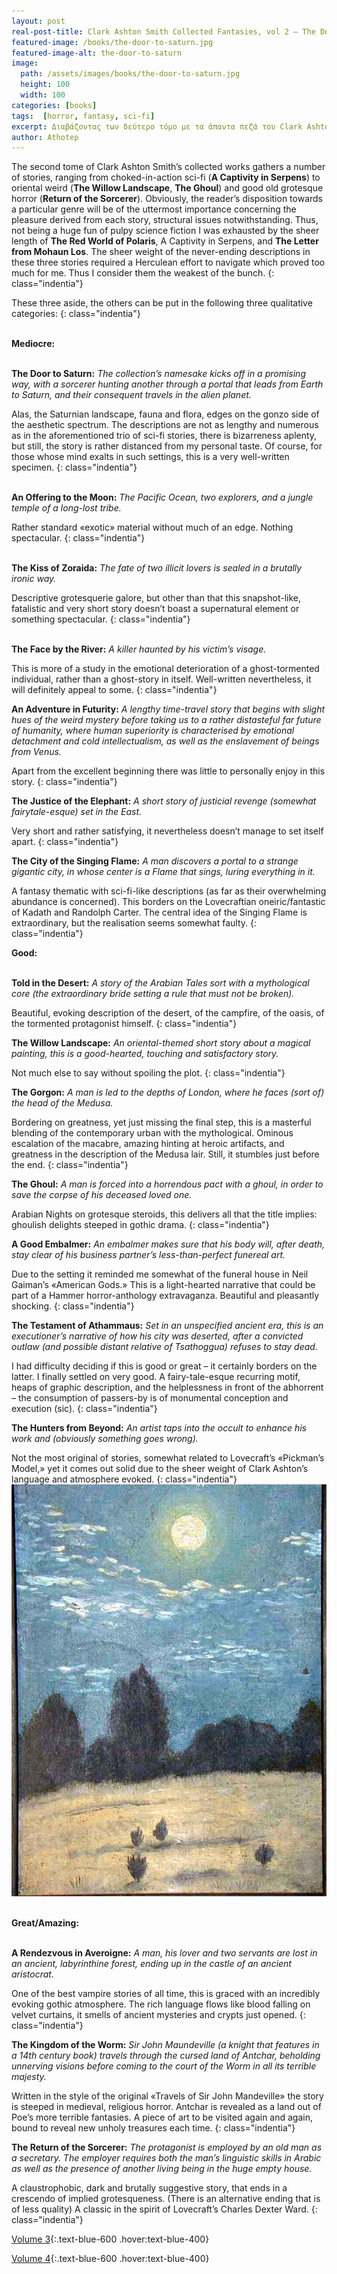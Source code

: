 ```yaml
---
layout: post
real-post-title: Clark Ashton Smith Collected Fantasies, vol 2 – The Door to Saturn
featured-image: /books/the-door-to-saturn.jpg
featured-image-alt: the-door-to-saturn
image:
  path: /assets/images/books/the-door-to-saturn.jpg
  height: 100
  width: 100
categories: [books]
tags:  [horror, fantasy, sci-fi]
excerpt: Διαβάζοντας των δεύτερο τόμο με τα άπαντα πεζά του Clark Ashton Smith
author: Athotep
---
```


The second tome of Clark Ashton Smith’s collected works gathers a number of stories, ranging from choked-in-action sci-fi (**A Captivity in Serpens**) to oriental weird (**The Willow Landscape**, **The Ghoul**) and good old grotesque horror (**Return of the Sorcerer**). Obviously, the reader’s disposition towards a particular genre will be of the uttermost importance concerning the pleasure derived from each story, structural issues notwithstanding. Thus, not being a huge fun of pulpy science fiction I was exhausted by the sheer length of **The Red World of Polaris**, A Captivity in Serpens, and **The Letter from Mohaun Los**. The sheer weight of the never-ending descriptions in these three stories required a Herculean effort to navigate which proved too much for me. Thus I consider them the weakest of the bunch.
{: class="indentia"}

These three aside, the others can be put in the following three qualitative categories:
{: class="indentia"}  
<br>

**Mediocre:**  
<br>

**The Door to Saturn:** *The collection’s namesake kicks off in a promising way, with a sorcerer hunting another through a portal that leads from Earth to Saturn, and their consequent travels in the alien planet.*

Alas, the Saturnian landscape, fauna and flora, edges on the gonzo side of the aesthetic spectrum. The descriptions are not as lengthy and numerous as in the aforementioned trio of sci-fi stories, there is bizarreness aplenty, but still, the story is rather distanced from my personal taste. Of course, for those whose mind exalts in such settings, this is a very well-written specimen.
{: class="indentia"}  
<br>

**An Offering to the Moon:** *The Pacific Ocean, two explorers, and a jungle temple of a long-lost tribe.*

Rather standard «exotic» material without much of an edge. Nothing spectacular.
{: class="indentia"}   
<br>

**The Kiss of Zoraida:** *The fate of two illicit lovers is sealed in a brutally ironic way.*

Descriptive grotesquerie galore, but other than that this snapshot-like, fatalistic and very short story doesn’t boast a supernatural element or something spectacular.
{: class="indentia"}  
<br>

**The Face by the River:** *A killer haunted by his victim’s visage.*

This is more of a study in the emotional deterioration of a ghost-tormented individual, rather than a ghost-story in itself. Well-written nevertheless, it will definitely appeal to some.
{: class="indentia"} 
<br>

**An Adventure in Futurity:** *A lengthy time-travel story that begins with slight hues of the weird mystery before taking us to a rather distasteful far future of humanity, where human superiority is characterised by emotional detachment and cold intellectualism, as well as the enslavement of beings from Venus.*

Apart from the excellent beginning there was little to personally enjoy in this story.
{: class="indentia"} 
<br>

**The Justice of the Elephant:** *A short story of justicial revenge (somewhat fairytale-esque) set in the East.*

Very short and rather satisfying, it nevertheless doesn’t manage to set itself apart.
{: class="indentia"} 
<br>

**The City of the Singing Flame:** *A man discovers a portal to a strange gigantic city, in whose center is a Flame that sings, luring everything in it.*

A fantasy thematic with sci-fi-like descriptions (as far as their overwhelming abundance is concerned). This borders on the Lovecraftian oneiric/fantastic of Kadath and Randolph Carter. The central idea of the Singing Flame is extraordinary, but the realisation seems somewhat faulty.
{: class="indentia"} 
<br>

**Good:**  
<br>

**Told in the Desert:** *A story of the Arabian Tales sort with a mythological core (the extraordinary bride setting a rule that must not be broken).*

Beautiful, evoking description of the desert, of the campfire, of the oasis, of the tormented protagonist himself.
{: class="indentia"} 
<br>

**The Willow Landscape:** *An oriental-themed short story about a magical painting, this is a good-hearted, touching and satisfactory story.*

Not much else to say without spoiling the plot.
{: class="indentia"} 
<br>

**The Gorgon:** *A man is led to the depths of London, where he faces (sort of) the head of the Medusa.*

Bordering on greatness, yet just missing the final step, this is a masterful blending of the contemporary urban with the mythological. Ominous escalation of the macabre, amazing hinting at heroic artifacts, and greatness in the description of the Medusa lair. Still, it stumbles just before the end.
{: class="indentia"} 
<br>

**The Ghoul:** *A man is forced into a horrendous pact with a ghoul, in order to save the corpse of his deceased loved one.*

Arabian Nights on grotesque steroids, this delivers all that the title implies: ghoulish delights steeped in gothic drama.
{: class="indentia"} 
<br>

**A Good Embalmer:** *An embalmer makes sure that his body will, after death, stay clear of his business partner’s less-than-perfect funereal art.*

Due to the setting it reminded me somewhat of the funeral house in Neil Gaiman’s «American Gods.» This is a light-hearted narrative that could be part of a Hammer horror-anthology extravaganza. Beautiful and pleasantly shocking.
{: class="indentia"} 
<br>

**The Testament of Athammaus:** *Set in an unspecified ancient era, this is an executioner’s narrative of how his city was deserted, after a convicted outlaw (and possible distant relative of Tsathoggua) refuses to stay dead.*

I had difficulty deciding if this is good or great – it certainly borders on the latter. I finally settled on very good. A fairy-tale-esque recurring motif, heaps of graphic description, and the helplessness in front of the abhorrent – the consumption of passers-by is of monumental conception and execution (sic).
{: class="indentia"} 
<br>

**The Hunters from Beyond:** *An artist taps into the occult to enhance his work and (obviously something goes wrong).*

Not the most original of stories, somewhat related to Lovecraft’s «Pickman’s Model,» yet it comes out solid due to the sheer weight of Clark Ashton’s language and atmosphere evoked.
{: class="indentia"} 
<br>
![moonlight_on_boulder_ridge_colour](/assets/images/books/moonlight_on_boulder_ridge_colour.jpg)  
<br>

**Great/Amazing:**  
<br>

**A Rendezvous in Averoigne:** *A man, his lover and two servants are lost in an ancient, labyrinthine forest, ending up in the castle of an ancient aristocrat.*

One of the best vampire stories of all time, this is graced with an incredibly evoking gothic atmosphere. The rich language flows like blood falling on velvet curtains, it smells of ancient mysteries and crypts just opened.
{: class="indentia"} 
<br>

**The Kingdom of the Worm:** *Sir John Maundeville (a knight that features in a 14th century book) travels through the cursed land of Antchar, beholding unnerving visions before coming to the court of the Worm in all its terrible majesty.*

Written in the style of the original «Travels of Sir John Mandeville» the story is steeped in medieval, religious horror. Antchar is revealed as a land out of Poe’s more terrible fantasies. A piece of art to be visited again and again, bound to reveal new unholy treasures each time.
{: class="indentia"} 
<br>

**The Return of the Sorcerer:** *The protagonist is employed by an old man as a secretary. The employer requires both the man’s linguistic skills in Arabic as well as the presence of another living being in the huge empty house.*

A claustrophobic, dark and brutally suggestive story, that ends in a crescendo of implied grotesqueness. (There is an alternative ending that is of less quality) A classic in the spirit of Lovecraft’s Charles Dexter Ward.
{: class="indentia"} 
<br>

[Volume 3](){:.text-blue-600 .hover:text-blue-400}

[Volume 4](){:.text-blue-600 .hover:text-blue-400}